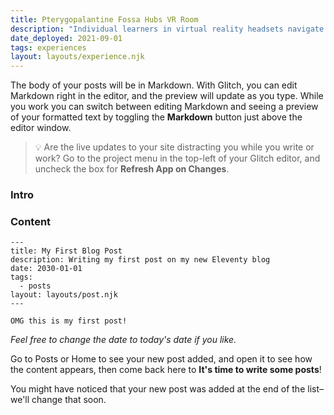 ```yaml
---
title: Pterygopalantine Fossa Hubs VR Room
description: "Individual learners in virtual reality headsets navigate the complex brain region of the pterygopalatine fossa."
date_deployed: 2021-09-01
tags: experiences
layout: layouts/experience.njk
---
```


The body of your posts will be in Markdown. With Glitch, you can edit Markdown right in the editor, and the preview will update as you type. While you work you can switch between editing Markdown and seeing a preview of your formatted text by toggling the __Markdown__ button just above the editor window.

> 💡 Are the live updates to your site distracting you while you write or work? Go to the project menu in the top-left of your Glitch editor, and uncheck the box for **Refresh App on Changes**.

### Intro



### Content


```
---
title: My First Blog Post
description: Writing my first post on my new Eleventy blog
date: 2030-01-01
tags:
  - posts
layout: layouts/post.njk
---

OMG this is my first post!

```

_Feel free to change the date to today's date if you like._

Go to Posts or Home to see your new post added, and open it to see how the content appears, then come back here to __It's time to write some posts__!

You might have noticed that your new post was added at the end of the list–we'll change that soon.
